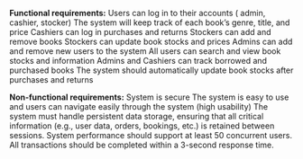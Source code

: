 **Functional requirements:**
Users can log in to their accounts ( admin, cashier, stocker)
The system will keep track of each book’s genre, title, and price
Cashiers can log in purchases and returns
Stockers can add and remove books
Stockers can update book stocks and prices
Admins can add and remove new users to the system
All users can search and view book stocks and information
Admins and Cashiers can track borrowed and purchased books
The system should automatically update book stocks after purchases and returns

**Non-functional requirements:**
System is secure
The system is easy to use and users can navigate easily through the system (high usability)
The system must handle persistent data storage, ensuring that all critical information (e.g., user data, orders, bookings, etc.) is retained between sessions.
System performance should support at least 50 concurrent users.
All transactions should be completed within a 3-second response time.

